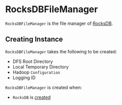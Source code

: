 # RocksDBFileManager

`RocksDBFileManager` is the file manager of [RocksDB](RocksDB.md#fileManager).

## Creating Instance

`RocksDBFileManager` takes the following to be created:

* <span id="dfsRootDir"> DFS Root Directory
* <span id="localTempDir"> Local Temporary Directory
* <span id="hadoopConf"> Hadoop `Configuration`
* <span id="loggingId"> Logging ID

`RocksDBFileManager` is created when:

* `RocksDB` is [created](RocksDB.md#fileManager)
